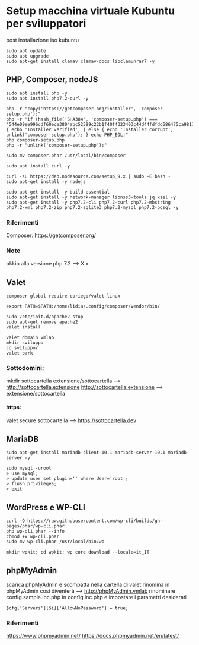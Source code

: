 # Setup macchina virtuale Kubuntu per sviluppatori

post installazione iso kubuntu

```
sudo apt update
sudo apt upgrade
sudo apt-get install clamav clamav-docs libclamunrar7 -y
```

## PHP, Composer, nodeJS

```
sudo apt install php -y
sudo apt install php7.2-curl -y   

php -r "copy('https://getcomposer.org/installer', 'composer-setup.php');"
php -r "if (hash_file('SHA384', 'composer-setup.php') === '544e09ee996cdf60ece3804abc52599c22b1f40f4323403c44d44fdfdd586475ca9813a858088ffbc1f233e9b180f061') { echo 'Installer verified'; } else { echo 'Installer corrupt'; unlink('composer-setup.php'); } echo PHP_EOL;"
php composer-setup.php
php -r "unlink('composer-setup.php');"

sudo mv composer.phar /usr/local/bin/composer

sudo apt install curl -y

curl -sL https://deb.nodesource.com/setup_9.x | sudo -E bash -
sudo apt-get install -y nodejs

sudo apt-get install -y build-essential
sudo apt-get install -y network-manager libnss3-tools jq xsel -y
sudo apt-get install -y php7.2-cli php7.2-curl php7.2-mbstring  php7.2-xml php7.2-zip php7.2-sqlite3 php7.2-mysql php7.2-pgsql -y
```
### Riferimenti
Composer: https://getcomposer.org/

### Note
okkio alla versione php 7.2 --> X.x

## Valet

```
composer global require cpriego/valet-linux

export PATH=$PATH:/home/lidia/.config/composer/vendor/bin/

sudo /etc/init.d/apache2 stop
sudo apt-get remove apache2
valet install

valet domain vmlab
mkdir sviluppo
cd sviluppo/
valet park
```
### Sottodomini:
mkdir sottocartella
extensione/sottocartella --> http://sottocartella.extensione
http://sottocartella.extensione --> extensione/sottocartella

#### https:
valet secure sottocartella --> https://sottocartella.dev

## MariaDB

```
sudo apt-get install mariadb-client-10.1 mariadb-server-10.1 mariadb-server -y

sudo mysql -uroot
> use mysql;
> update user set plugin='' where User='root';
> flush privileges;
> exit
```

## WordPress e WP-CLI

```
curl -O https://raw.githubusercontent.com/wp-cli/builds/gh-pages/phar/wp-cli.phar
php wp-cli.phar --info
chmod +x wp-cli.phar
sudo mv wp-cli.phar /usr/local/bin/wp

mkdir wpkit; cd wpkit; wp core download --locale=it_IT
```

## phpMyAdmin

scarica phpMyAdmin e scompatta nella cartella di valet
rinomina in phpMyAdmin così diventerà --> http://phpMyAdmin.vmlab
rinominare config.sample.inc.php in config.inc.php e impostare i parametri desiderati

```
$cfg['Servers'][$i]['AllowNoPassword'] = true;
```
### Riferimenti
https://www.phpmyadmin.net/
https://docs.phpmyadmin.net/en/latest/


